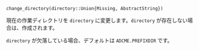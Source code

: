 ```
change_directory(directory::Union{Missing, AbstractString})
```

現在の作業ディレクトリを `directory` に変更します。`directory` が存在しない場合は、作成されます。

`directory` が欠落している場合、デフォルトは `ADCME.PREFIXDIR` です。
